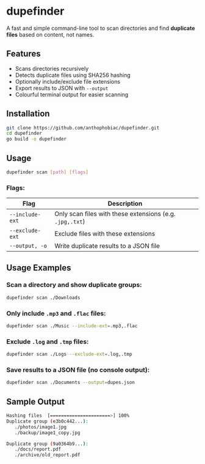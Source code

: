 # dupefinder

A fast and simple command-line tool to scan directories and find **duplicate files** based on content, not names.

## Features

- Scans directories recursively
- Detects duplicate files using SHA256 hashing
- Optionally include/exclude file extensions
- Export results to JSON with `--output`
- Colourful terminal output for easier scanning

##  Installation

```bash
git clone https://github.com/anthophobiac/dupefinder.git
cd dupefinder
go build -o dupefinder
```

## Usage

```bash
dupefinder scan [path] [flags]
```

### Flags:

| Flag            | Description                                               |
|-----------------|-----------------------------------------------------------|
| `--include-ext` | Only scan files with these extensions (e.g. `.jpg,.txt`)  |
| `--exclude-ext` | Exclude files with these extensions                       |
| `--output, -o`  | Write duplicate results to a JSON file                    |

## Usage Examples

### Scan a directory and show duplicate groups:

```bash
dupefinder scan ./Downloads
```

### Only include `.mp3` and `.flac` files:

```bash
dupefinder scan ./Music --include-ext=.mp3,.flac
```

### Exclude `.log` and `.tmp` files:

```bash
dupefinder scan ./Logs --exclude-ext=.log,.tmp
```

### Save results to a JSON file (no console output):

```bash
dupefinder scan ./Documents --output=dupes.json
```

## Sample Output

```bash
Hashing files  [======================>] 100%
Duplicate group (e3b0c442...):
   ./photos/image1.jpg
   ./backup/image1_copy.jpg

Duplicate group (9a0364b9...):
   ./docs/report.pdf
   ./archive/old_report.pdf
```
